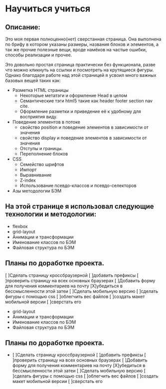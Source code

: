 # Научиться учиться

## Описание:
Это моя первая полноценно(нет) сверстанная страница.
Она выполнена по брифу в котором указаны размеры, названия блоков и элементов, а так же прочие полезные вещи, вроде намёков на частые ошибки, способы реализации и прочее.

Это довольно простая страница практически без функционала, разве что можно кликнуть на ссылки и посмотреть на крутящиеся фигуры. Однако благодаря работе над этой страницей я усвоил много важных базовых вещей таких как:
* Разметка HTML страницы
  * Некоторые метатэги и оформление Head в целом
  * Семантические тэги html5 такие как header footer section nav cite.
  * Оформление разметки и приведение её к удобному для восприятия виду.
* Поведение элементов в потоке
  * свойство position и поведение элементов в зависимости от значения
  * свойство display и поведение элементов в зависимости от значения
  * Отступы и границы.
  * Переполнение блоков
* CSS
  * Семейство шрифтов
  * Импорт
  * Выравнивание
  * Z-index
  * Использование псевдо-классов и псевдо-селекторов
* Азы методологии БЭМ
## На этой странице я использовал следующие технологии и методологии:
* flexbox
* grid-layout
* Анимации и трансформации
* Именование классов по БЭМ
* Файловая структура по БЭМ
## Планы по доработке проекта.
[ ]Сделать страницу кроссбраузерной
  [ ]добавить префиксы
  [ ]проверить страницу на всех основных браузерах
[ ]Добавить форму для получения комментариев на почту
  [X]убедиться в бессмысленности этой затеи
[ ]Сделать мобильную версию
  [ ]сделать фигуры с помощью css
  [ ]облегчить вес файлов
  [ ]создать макет мобильной версии
  [ ]сверстать его
* grid-layout
* Анимации и трансформации
* Именование классов по БЭМ
* Файловая структура по БЭМ
## Планы по доработке проекта.
- [ ]Сделать страницу кроссбраузерной
  [ ]добавить префиксы
  [ ]проверить страницу на всех основных браузерах
[ ]Добавить форму для получения комментариев на почту
  [X]убедиться в бессмысленности этой затеи
[ ]Сделать мобильную версию
  [ ]сделать фигуры с помощью css
  [ ]облегчить вес файлов
  [ ]создать макет мобильной версии
  [ ]сверстать его
